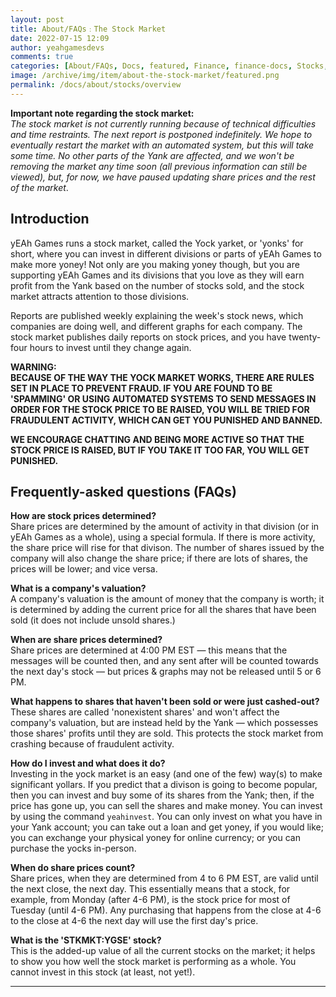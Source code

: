 ```yaml
---
layout: post
title: About/FAQs﹕The Stock Market
date: 2022-07-15 12:09
author: yeahgamesdevs
comments: true
categories: [About/FAQs, Docs, featured, Finance, finance-docs, Stocks, Yank, yoney]
image: /archive/img/item/about-the-stock-market/featured.png
permalink: /docs/about/stocks/overview
---
```

<!-- wp:paragraph -->
<p><strong>Important note regarding the stock market: </strong><br><em>The stock market is not currently running because of technical difficulties and time restraints. The next report is postponed indefinitely. We hope to eventually restart the market with an automated system, but this will take some time. No other parts of the Yank are affected, and we won't be removing the market any time soon (all previous information can still be viewed), but, for now, we have paused updating share prices and the rest of the market</em>.</p>
<!-- /wp:paragraph -->

<!-- wp:heading -->
<h2>Introduction</h2>
<!-- /wp:heading -->

<!-- wp:paragraph -->
<p>yEAh Games runs a stock market, called the Yock yarket, or 'yonks' for short, where you can invest in different divisions or parts of yEAh Games to make more yoney! Not only are you making yoney though, but you are supporting yEAh Games and its divisions that you love as they will earn profit from the Yank based on the number of stocks sold, and the stock market attracts attention to those divisions. </p>
<!-- /wp:paragraph -->

<!-- wp:paragraph -->
<p>Reports are published weekly explaining the week's stock news, which companies are doing well, and different graphs for each company. The stock market publishes daily reports on stock prices, and you have twenty-four hours to invest until they change again.</p>
<!-- /wp:paragraph -->

<!-- wp:paragraph {"textColor":"vivid-red"} -->
<p class="has-vivid-red-color has-text-color"><strong>WARNING: </strong><br><strong>BECAUSE OF THE WAY THE YOCK MARKET WORKS, THERE ARE RULES SET IN PLACE TO PREVENT FRAUD. IF YOU ARE FOUND TO BE 'SPAMMING' OR USING AUTOMATED SYSTEMS TO SEND MESSAGES IN ORDER FOR THE STOCK PRICE TO BE RAISED, YOU WILL BE TRIED FOR FRAUDULENT ACTIVITY, WHICH CAN GET YOU PUNISHED AND BANNED. </strong></p>
<!-- /wp:paragraph -->

<!-- wp:paragraph {"textColor":"vivid-red"} -->
<p class="has-vivid-red-color has-text-color"><strong>WE ENCOURAGE CHATTING AND BEING MORE ACTIVE SO THAT THE STOCK PRICE IS RAISED, BUT IF YOU TAKE IT TOO FAR, YOU WILL GET PUNISHED. </strong></p>
<!-- /wp:paragraph -->

<!-- wp:heading -->
<h2>Frequently-asked questions (FAQs)</h2>
<!-- /wp:heading -->

<!-- wp:paragraph -->
<p><strong>How are stock prices determined?</strong><br>Share prices are determined by the amount of activity in that division (or in yEAh Games as a whole), using a special formula. If there is more activity, the share price will rise for that divison. The number of shares issued by the company will also change the share price; if there are lots of shares, the prices will be lower; and vice versa.</p>
<!-- /wp:paragraph -->

<!-- wp:paragraph -->
<p><strong>What is a company's valuation?</strong><br>A company's valuation is the amount of money that the company is worth; it is determined by adding the current price for all the shares that have been sold (it does not include unsold shares.)</p>
<!-- /wp:paragraph -->

<!-- wp:paragraph -->
<p><strong>When are share prices determined?</strong><br>Share prices are determined at 4:00 PM EST — this means that the messages will be counted then, and any sent after will be counted towards the next day's stock — but prices &amp; graphs may not be released until 5 or 6 PM.</p>
<!-- /wp:paragraph -->

<!-- wp:paragraph -->
<p><strong>What happens to shares that haven't been sold or were just cashed-out?</strong><br>These shares are called 'nonexistent shares' and won't affect the company's valuation, but are instead held by the Yank — which possesses those shares' profits until they are sold. This protects the stock market from crashing because of fraudulent activity.</p>
<!-- /wp:paragraph -->

<!-- wp:paragraph -->
<p><strong>How do I invest and what does it do?</strong><br>Investing in the yock market is an easy (and one of the few) way(s) to make significant yollars. If you predict that a divison is going to become popular, then you can invest and buy some of its shares from the Yank; then, if the price has gone up, you can sell the shares and make money. You can invest by using the command <code>yeahinvest</code>. You can only invest on what you have in your Yank account; you can take out a loan and get yoney, if you would like; you can exchange your physical yoney for online currency; or you can purchase the yocks in-person.</p>
<!-- /wp:paragraph -->

<!-- wp:paragraph -->
<p><strong>When do share prices count?</strong><br>Share prices, when they are determined from 4 to 6 PM EST, are valid until the next close, the next day. This essentially means that a stock, for example, from Monday (after 4-6 PM), is the stock price for most of Tuesday (until 4-6 PM). Any purchasing that happens from the close at 4-6 to the close at 4-6 the next day will use the first day's price.</p>
<!-- /wp:paragraph -->

<!-- wp:paragraph -->
<p><strong>What is the 'STKMKT:YGSE' stock?</strong><br>This is the added-up value of all the current stocks on the market; it helps to show you how well the stock market is performing as a whole. You cannot invest in this stock (at least, not yet!).</p>
<!-- /wp:paragraph -->

<!-- wp:separator -->
<hr class="wp-block-separator has-alpha-channel-opacity" />
<!-- /wp:separator -->
